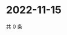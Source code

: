 # 2022-11-15

共 0 条

<!-- BEGIN WEIBO -->
<!-- 最后更新时间 Tue Nov 15 2022 00:23:29 GMT+0800 (China Standard Time) -->

<!-- END WEIBO -->
